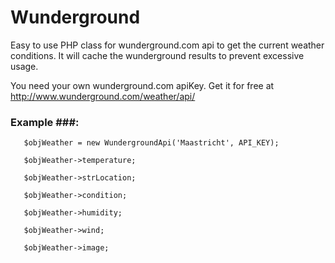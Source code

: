 Wunderground
============

Easy to use PHP class for wunderground.com api to get the current weather conditions.
It will cache the wunderground results to prevent excessive usage.

You need your own wunderground.com apiKey. Get it for free at http://www.wunderground.com/weather/api/


### Example ###:

```
   $objWeather = new WundergroundApi('Maastricht', API_KEY);
   
   $objWeather->temperature;

   $objWeather->strLocation;

   $objWeather->condition;

   $objWeather->humidity;

   $objWeather->wind;

   $objWeather->image;

```
